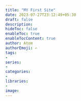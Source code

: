 ```yaml
---
title: "MY First Site"
date: 2023-07-27T23:12:49+05:30
draft: false
description: 
hideToc: false
enableToc: true
enableTocContent: true
author: Atom
authorEmoji: ✍️
tags:
-
series:
-
categories:
- 
libraries:
- 
image: 
---
```


